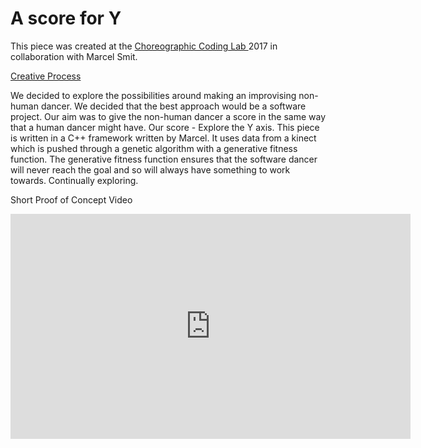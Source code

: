 

# A score for Y


This piece was created at the <a href="http://choreographiccoding.org/" target="_blank"> Choreographic Coding Lab </a> 2017 in collaboration with Marcel Smit.

[Creative Process](creativeProcess.md) 

We decided to explore the possibilities around making an improvising non-human dancer. We decided that the best approach would be a software project. Our aim was to give the non-human dancer a score in the same way that a human dancer might have. Our score - Explore the Y axis. This piece is written in a C++ framework written by Marcel. It uses data from a kinect which is pushed through a genetic algorithm with a generative fitness function. The generative fitness function ensures that the software dancer will never reach the goal and so will always have something to work towards. Continually exploring. 


Short Proof of Concept Video


<iframe width="640" height="360" src="https://www.youtube.com/embed/65jo79s2tGo" frameborder="0" allow="autoplay; encrypted-media" allowfullscreen></iframe>




